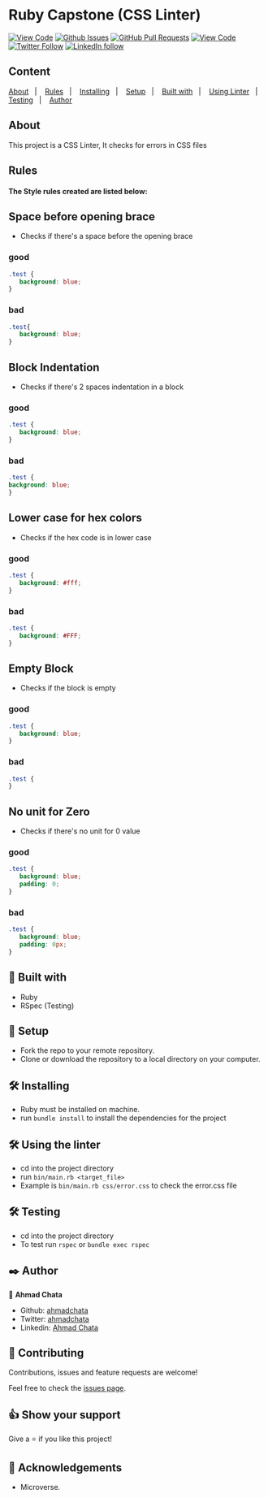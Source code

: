 # Ruby Capstone (CSS Linter)

[![View Code](https://img.shields.io/badge/View%20-Code-green)](https://github.com/ahmadchata/Linter_CSS/tree/feature_linters)
[![Github Issues](https://img.shields.io/badge/GitHub-Issues-orange)](https://github.com/ahmadchata/Linter_CSS/issues)
[![GitHub Pull Requests](https://img.shields.io/badge/GitHub-Pull%20Requests-blue)](https://github.com/ahmadchata/Linter_CSS/pulls)
[![View Code](https://img.shields.io/badge/Github-Author-black)](https://github.com/ahmadchata)
[![Twitter Follow](https://img.shields.io/badge/Twitter-Ahmad-%231DA1F2)](https://twitter.com/ahmadchata)
[![LinkedIn follow](https://img.shields.io/badge/LinkedIn-Ahmad-%232867B2)](https://www.linkedin.com/in/ahmad-chata-957b9b51/)

## Content

<a text-align="center" href="#about">About</a>&nbsp;&nbsp;&nbsp;|&nbsp;&nbsp;&nbsp;
<a href="#rules">Rules</a>&nbsp;&nbsp;&nbsp;|&nbsp;&nbsp;&nbsp;
<a href="#ins">Installing</a>&nbsp;&nbsp;&nbsp;|&nbsp;&nbsp;&nbsp;
<a href="#set">Setup</a>&nbsp;&nbsp;&nbsp;|&nbsp;&nbsp;&nbsp;
<a href="#with">Built with</a>&nbsp;&nbsp;&nbsp;|&nbsp;&nbsp;&nbsp;
<a href="#use">Using Linter</a>&nbsp;&nbsp;&nbsp;|&nbsp;&nbsp;&nbsp;
<a href="#test">Testing</a>&nbsp;&nbsp;&nbsp;|&nbsp;&nbsp;&nbsp;
<a href="#author">Author</a>

## About <a name = "about"></a>

This project is a CSS Linter, It checks for errors in CSS files

## Rules <a name = "rules"></a>
<h4>The Style rules created are listed below:</h4>

## Space before opening brace
- Checks if there's a space before the opening brace

 ### good

 ```css
 .test {
    background: blue;
 }
 ```
 ### bad

 ```css
 .test{
    background: blue;
 }
 ```
 ## Block Indentation
 - Checks if there's 2 spaces indentation in a block

 ### good

 ```css
 .test {
    background: blue;
 }
 ```
 ### bad

 ```css
 .test {
background: blue;
 }
 ```
 ## Lower case for hex colors
 - Checks if the hex code is in lower case

 ### good

 ```css
 .test {
    background: #fff;
 }
 ```
 ### bad

 ```css
 .test {
    background: #FFF;
 }
 ```
 ## Empty Block
 - Checks if the block is empty

 ### good

 ```css
 .test {
    background: blue;
 }
 ```
 ### bad

 ```css
 .test {
 }
 ```
 ## No unit for Zero
 - Checks if there's no unit for 0 value

 ### good

 ```css
 .test {
    background: blue;
    padding: 0;
 }
 ```
 ### bad

 ```css
 .test {
    background: blue;
    padding: 0px;
 }
 ```

## 🔧 Built with<a name = "with"></a>

- Ruby
- RSpec (Testing)

## 🔨 Setup <a name = "set"></a>

- Fork the repo to your remote repository.
- Clone or download the repository to a local directory on your computer.

## 🛠 Installing <a name = "ins"></a>

- Ruby must be installed on machine.
- run `bundle install` to install the dependencies for the project

## 🛠 Using the linter <a name = "use"></a>

- cd into the project directory
- run `bin/main.rb <target_file>`
- Example is `bin/main.rb css/error.css` to check the error.css file

## 🛠 Testing <a name = "test"></a>

- cd into the project directory
- To test run `rspec` or `bundle exec rspec`

## ✒️ Author <a name = "author"></a>

👤 **Ahmad Chata**

- Github: [ahmadchata](https://github.com/ahmadchata)
- Twitter: [ahmadchata](https://twitter.com/ahmadchata)
- Linkedin: [Ahmad Chata](https://www.linkedin.com/in/ahmad-chata-957b9b51/)

## 🤝 Contributing

Contributions, issues and feature requests are welcome!

Feel free to check the [issues page](https://github.com/ahmadchata/Linter_CSS/issues).

## 👍 Show your support

Give a ⭐️ if you like this project!

## :clap: Acknowledgements

- Microverse.